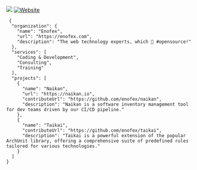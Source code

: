 ![](https://img.shields.io/badge/Welcome%20to-Enofex-blue)
[![Website](https://img.shields.io/badge/https://-enofex.com-blue.svg)](https://enofex.com/)
```
 {
  "organization": {
    "name": "Enofex",
    "url": "https://enofex.com",
    "description": "The web technology experts, which 💙 #opensource!"
  },
  "services": [
    "Coding & Development",
    "Consulting",
    "Training"
  ],
  "projects": [
    {
      "name": "Naikan",
      "url": "https://naikan.io",
      "contributeUrl": "https://github.com/enofex/naikan",
      "description": "Naikan is a software inventory management tool for dev teams driven by our CI/CD pipeline."
    },
    {
      "name": "Taikai",
      "contributeUrl": "https://github.com/enofex/taikai",
      "description": "Taikai is a powerful extension of the popular ArchUnit library, offering a comprehensive suite of predefined rules tailored for various technologies."
    }
  ]
}
```
